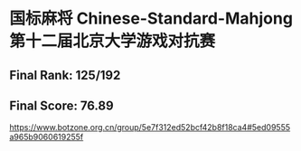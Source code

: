 # 国标麻将 Chinese-Standard-Mahjong 第十二届北京大学游戏对抗赛
## Final Rank: 125/192
## Final Score: 76.89
https://www.botzone.org.cn/group/5e7f312ed52bcf42b8f18ca4#5ed09555a965b9060619255f
